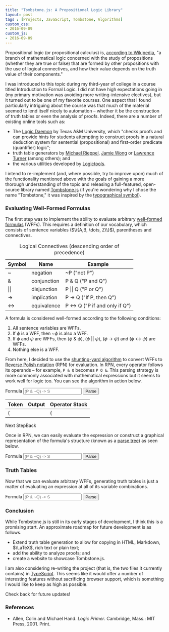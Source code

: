 ```yaml
---
title: "Tombstone.js: A Propositional Logic Library"
layout: post
tags : [Projects, JavaScript, Tombstone, Algorithms]
custom_css:
- 2016-09-09
custom_js:
- 2016-09-09
---
```


Propositional logic (or propositional calculus) is, [according to Wikipedia](https://en.wikipedia.org/wiki/Propositional_calculus), "a branch of mathematical logic concerned with the study of propositions (whether they are true or false) that are formed by other propositions with the use of logical connectives, and how their value depends on the truth value of their components."

I was introduced to this topic during my third-year of college in a course titled Introduction to Formal Logic. I did not have high expectations going in (my primary motivation was avoiding more writing-intensive electives), but it turned out to be one of my favorite courses. One aspect that I found particularly intriguing about the course was that much of the material seemed to lend itself nicely to automation &ndash; whether it be the construction of truth tables or even the analysis of proofs. Indeed, there are a number of existing online tools such as:

- The [Logic Daemon](http://logic.tamu.edu/daemon.html) by Texas A&M University, which "checks proofs and can provide hints for students attempting to construct proofs in a natural deduction system for sentential (propositional) and first-order predicate (quantifier) logic";
- truth table generators by [Michael Rieppel](http://mrieppel.net/prog/truthtable.html), [Jamie Wong](http://jamie-wong.com/experiments/truthtabler/SLR1/) or [Lawrence Turner](http://turner.faculty.swau.edu/mathematics/materialslibrary/truth/) (among others); and
- the various utilities developed by [Logictools](http://logictools.org/index.html).

I intend to re-implement (and, where possible, try to improve upon) much of the functionality mentioned above with the goals of gaining a more thorough understanding of the topic and releasing a full-featured, open-source library named [Tombstone.js](https://github.com/jdkato/Tombstone.js) (if you're wondering why I chose the name "Tombstone," it was inspired by the [typographical symbol](https://en.wikipedia.org/wiki/Tombstone_(typography))).

### Evaluating Well-Formed Formulas

The first step was to implement the ability to evaluate arbitrary [well-formed formulas](https://en.wikipedia.org/wiki/Well-formed_formula) (WFFs). This requires a definition of our vocabulary, which consists of sentence variables ($\\{A,B, \dots, Z\\}$), parentheses and connectives.

<table class = "table">
   <caption>Logical Connectives (descending order of precedence)</caption>
   <thead>
      <tr>
         <th>Symbol</th>
         <th>Name</th>
         <th>Example</th>
      </tr>
   </thead>
   <tbody>
      <tr>
         <td>~</td>
         <td>negation</td>
         <td>~P ("not P")</td>
      </tr>
      <tr>
         <td>&amp;</td>
         <td>conjunction</td>
         <td>P &amp; Q ("P and Q")</td>
      </tr>
      <tr>
         <td>||</td>
         <td>disjunction</td>
         <td>P || Q ("P or Q")</td>
      </tr>
      <tr>
         <td>-></td>
         <td>implication</td>
         <td>P -> Q ("If P, then Q")</td>
      </tr>
      <tr>
         <td><-></td>
         <td>equivalence</td>
         <td>P <-> Q ("P if and only if Q")</td>
      </tr>
   </tbody>
</table>

A formula is considered well-formed according to the following conditions:

1. All sentence variables are WFFs.
2. If $\phi$ is a WFF, then ~$\phi$ is also a WFF.
3. If $\phi$ and $\psi$ are WFFs, then ($\phi$ & $\psi$), ($\phi$ \|\| $\psi$), ($\phi$ -> $\psi$) and ($\phi$ <-> $\psi$) are WFFs.
4. Nothing else is a WFF.

From here, I decided to use the [shunting-yard algorithm](https://en.wikipedia.org/wiki/Shunting-yard_algorithm) to convert WFFs to [Reverse Polish notation](https://en.wikipedia.org/wiki/Reverse_Polish_notation) (RPN) for evaluation. In RPN, every operator follows its operands &ndash; for example, `P & Q` becomes `P Q &`. This parsing strategy is more commonly associated with mathematical expressions but it seems to work well for logic too. You can see the algorithm in action below.

<form class="bs-example bs-example-form" data-example-id="input-group-with-button">
    <div class="row clearfix">
    <div class="col-xs-12">
            <div class="input-group">
            <span class="input-group-addon" id="basic-addon1">Formula</span>
                <input id="formula-rpn" class="form-control" placeholder="(P & ~Q) -> S" aria-describedby="basic-addon1"> <span class="input-group-btn"> <button id="parse-rpn" class="btn btn-default" type="button">Parse</button> </span></div>
        </div>
        <div class="col-xs-12">
            <table class="table" id="tab_logic">
                <thead>
                    <tr >
                        <th class="text-center">
                            Token
                        </th>
                        <th class="text-center">
                            Output
                        </th>
                        <th class="text-center">
                            Operator Stack
                        </th>
                    </tr>
                </thead>
                <tbody>
                    <tr id='addr0'>
                        <td>(</td>
                        <td></td>
                        <td>(</td>
                    </tr>
                    <tr id='addr1'></tr>
                </tbody>
            </table>
        </div>
        <a id="add_row" class="btn btn-default pull-left control-btn">Next Step</a><a id='delete_row' class="pull-right btn btn-default control-btn disabled">Back</a>
    </div>
</form>

Once in RPN, we can easily evaluate the expression or construct a graphical representation of the formula's structure (known as a [parse tree](https://en.wikipedia.org/wiki/Parse_tree)) as seen below.

<form class="bs-example bs-example-form" data-example-id="input-group-with-button">
    <div class="row">
        <div class="col-xs-12">
            <div class="input-group">
                <span class="input-group-addon" id="basic-addon2">Formula</span>
                <input id="formula" class="form-control" placeholder="(P & ~Q) -> S" aria-describedby="basic-addon2"> <span class="input-group-btn"> <button id="parse" class="btn btn-default" type="button">Parse</button> </span> </div>
        </div>
        <div class="col-xs-12">
            <div id="tree"></div>
        </div>
    </div>
</form>

### Truth Tables

Now that we can evaluate arbitrary WFFs, generating truth tables is just a matter of evaluating an expression at all of its variable combinations.

<form class="bs-example bs-example-form" data-example-id="input-group-with-button">
    <div class="row">
        <div class="col-xs-12">
            <div class="input-group">
                <span class="input-group-addon" id="basic-addon2">Formula</span>
                <input id="formula-md" class="form-control" placeholder="(P & ~Q) -> S" aria-describedby="basic-addon2"> <span class="input-group-btn"> <button id="parse-md" class="btn btn-default" type="button">Parse</button> </span> </div>
        </div>
    </div>
    <div id="md-table"></div>
</form>

### Conclusion

While Tombstone.js is still in its early stages of development, I think this is a promising start. An approximate roadmap for future development is as follows.

- Extend truth table generation to allow for copying in HTML, Markdown, $\LaTeX$, rich text or plain text;
- add the ability to analyze proofs; and
- create a website to showcase Tombstone.js.

I am also considering re-writing the project (that is, the two files it currently contains) in [TypeScript](https://www.typescriptlang.org/). This seems like it would offer a number of interesting features without sacrificing browser support, which is something I would like to keep as high as possible.

Check back for future updates!

### References

- Allen, Colin and Michael Hand. *Logic Primer*. Cambridge, Mass.: MIT Press, 2001. Print.
